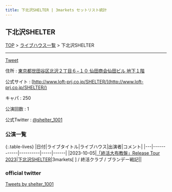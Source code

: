 ```yaml
---
title: 下北沢SHELTER | 3markets セットリスト統計
---
```

## 下北沢SHELTER

[TOP](/setlist/) > [ライブハウス一覧](livehouses.html) > 下北沢SHELTER

___

<a href="https://twitter.com/share?ref_src=twsrc%5Etfw" data-text="3markets[ ]セットリスト > 下北沢SHELTER" class="twitter-share-button" data-via="3markets" data-hashtags="3markets" data-related="3markets" data-show-count="false">Tweet</a>

住所
:    <a href="https://www.google.co.jp/maps/search/%E6%9D%B1%E4%BA%AC%E9%83%BD%E4%B8%96%E7%94%B0%E8%B0%B7%E5%8C%BA%E5%8C%97%E6%B2%A2%EF%BC%92%E4%B8%81%E7%9B%AE%EF%BC%96%E2%88%92%EF%BC%91%EF%BC%90%20%E4%BB%99%E7%94%B0%E5%95%86%E4%BC%9A%E4%BB%99%E7%94%B0%E3%83%93%E3%83%AB%20%E5%9C%B0%E4%B8%8B%EF%BC%91%E9%9A%8E" rel="noopener noreferrer" target="_blank">東京都世田谷区北沢２丁目６−１０ 仙田商会仙田ビル 地下１階</a>

公式サイト
:    [http://www.loft-prj.co.jp/SHELTER/](http://www.loft-prj.co.jp/SHELTER/)

キャパ
:    250

公演回数
: 1


公式Twitter
: <a href="https://twitter.com/shelter_1001">@shelter_1001</a>


### 公演一覧

{:.table-lives}
|日付|ライブタイトル|ライブハウス|出演者|コメント|
|---|------------|----------|-----|------|
|<span class="nowrap">2023-10-05</span>|[「終活大布教盤」Release Tour 2023](live081.html)|[下北沢SHELTER](livehouse013.html)|3markets[ ] / 終活クラブ / ブランデー戦記||




### official twitter

<a class="twitter-timeline" href="https://twitter.com/shelter_1001?ref_src=twsrc%5Etfw">Tweets by shelter_1001</a> <script async src="https://platform.twitter.com/widgets.js" charset="utf-8"></script>


<script async src="https://platform.twitter.com/widgets.js" charset="utf-8"></script>